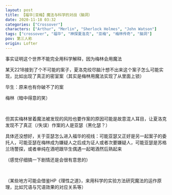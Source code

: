 ```yaml
---
layout: post
title: 【福华|亚梅】魔法与科学的对战（脑洞）
date: 2020-11-18 03:32
categories: ["Crossover"]
characters: ["Arthur", "Merlin", "Sherlock Holmes", "John Watson"]
tags: ["crossover", "福华", "神探夏洛克", "亚梅", "梅林传奇", "脑洞"]
pov: 第三人称
origin: Lofter
---
```


事实证明这个世界不能完全用科学解释，因为梅林会用魔法

某天221B接到了个不可能的案子，夏洛克绞尽脑汁想不出来这个案子怎么可能实现，比如出现了真正的密室案（其实是梅林用魔法实现了从里面上锁）

华生：原来也有你破不了的案

梅林（暗中得意的笑）

<br>

但其实梅林冒着魔法被发现的风险也要作案的原因可能是故意混人耳目，让夏洛克发现不了真正（/失误）作案的人是亚瑟（黑化瑟？）

具体还没想好，关于亚瑟怎么进入福华的视线：可能亚瑟又正好是另一起案子的委托人，可能亚瑟在梅林成为嫌疑人之后成为证人或者次要嫌疑人，可能亚瑟是苏格兰场警探，或者单纯在酒吧跟华生偶遇一起喝酒然后熟起来

（感觉仔细搞一下剧情还是会很有意思的）

<br>

（某些地方可能会借鉴HP《理性之道》，来用科学的实验方法研究魔法的运作原理，比如咒语与咒语效果的对应关系等）